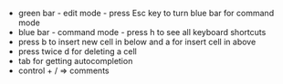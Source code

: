- green bar - edit mode - press Esc key to turn blue bar for command mode
- blue bar - command mode - press h to see all keyboard shortcuts
- press b to insert new cell in below and a for insert cell in above
- press twice d for deleting a cell
- tab for getting autocompletion
- control + / => comments
